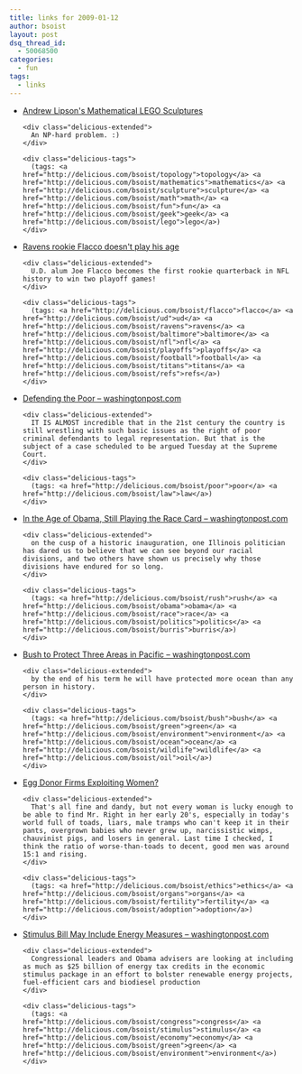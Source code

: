 ```yaml
---
title: links for 2009-01-12
author: bsoist
layout: post
dsq_thread_id:
  - 50068500
categories:
  - fun
tags:
  - links
---
```

<ul class="delicious">
  <li>
    <div class="delicious-link">
      <a href="http://www.andrewlipson.com/mathlego.htm">Andrew Lipson's Mathematical LEGO Sculptures</a>
    </div>
    
    <div class="delicious-extended">
      An NP-hard problem. :)
    </div>
    
    <div class="delicious-tags">
      (tags: <a href="http://delicious.com/bsoist/topology">topology</a> <a href="http://delicious.com/bsoist/mathematics">mathematics</a> <a href="http://delicious.com/bsoist/sculpture">sculpture</a> <a href="http://delicious.com/bsoist/math">math</a> <a href="http://delicious.com/bsoist/fun">fun</a> <a href="http://delicious.com/bsoist/geek">geek</a> <a href="http://delicious.com/bsoist/lego">lego</a>)
    </div>
  </li>
  
  <li>
    <div class="delicious-link">
      <a href="http://sports.yahoo.com/nfl/news;_ylt=AmL6VCRNCb0SH1Cx1n41k_hDubYF?slug=jc-ravenswin011009&prov=yhoo&type=lgns">Ravens rookie Flacco doesn't play his age</a>
    </div>
    
    <div class="delicious-extended">
      U.D. alum Joe Flacco becomes the first rookie quarterback in NFL history to win two playoff games!
    </div>
    
    <div class="delicious-tags">
      (tags: <a href="http://delicious.com/bsoist/flacco">flacco</a> <a href="http://delicious.com/bsoist/ud">ud</a> <a href="http://delicious.com/bsoist/ravens">ravens</a> <a href="http://delicious.com/bsoist/baltimore">baltimore</a> <a href="http://delicious.com/bsoist/nfl">nfl</a> <a href="http://delicious.com/bsoist/playoffs">playoffs</a> <a href="http://delicious.com/bsoist/football">football</a> <a href="http://delicious.com/bsoist/titans">titans</a> <a href="http://delicious.com/bsoist/refs">refs</a>)
    </div>
  </li>
  
  <li>
    <div class="delicious-link">
      <a href="http://www.washingtonpost.com/wp-dyn/content/article/2009/01/10/AR2009011001756.html">Defending the Poor &#8211; washingtonpost.com</a>
    </div>
    
    <div class="delicious-extended">
      IT IS ALMOST incredible that in the 21st century the country is still wrestling with such basic issues as the right of poor criminal defendants to legal representation. But that is the subject of a case scheduled to be argued Tuesday at the Supreme Court.
    </div>
    
    <div class="delicious-tags">
      (tags: <a href="http://delicious.com/bsoist/poor">poor</a> <a href="http://delicious.com/bsoist/law">law</a>)
    </div>
  </li>
  
  <li>
    <div class="delicious-link">
      <a href="http://www.washingtonpost.com/wp-dyn/content/article/2009/01/09/AR2009010902339.html">In the Age of Obama, Still Playing the Race Card &#8211; washingtonpost.com</a>
    </div>
    
    <div class="delicious-extended">
      on the cusp of a historic inauguration, one Illinois politician has dared us to believe that we can see beyond our racial divisions, and two others have shown us precisely why those divisions have endured for so long.
    </div>
    
    <div class="delicious-tags">
      (tags: <a href="http://delicious.com/bsoist/rush">rush</a> <a href="http://delicious.com/bsoist/obama">obama</a> <a href="http://delicious.com/bsoist/race">race</a> <a href="http://delicious.com/bsoist/politics">politics</a> <a href="http://delicious.com/bsoist/burris">burris</a>)
    </div>
  </li>
  
  <li>
    <div class="delicious-link">
      <a href="http://www.washingtonpost.com/wp-dyn/content/story/2009/01/06/ST2009010600211.html?sid=ST2009010600211">Bush to Protect Three Areas in Pacific &#8211; washingtonpost.com</a>
    </div>
    
    <div class="delicious-extended">
      by the end of his term he will have protected more ocean than any person in history.
    </div>
    
    <div class="delicious-tags">
      (tags: <a href="http://delicious.com/bsoist/bush">bush</a> <a href="http://delicious.com/bsoist/green">green</a> <a href="http://delicious.com/bsoist/environment">environment</a> <a href="http://delicious.com/bsoist/ocean">ocean</a> <a href="http://delicious.com/bsoist/wildlife">wildlife</a> <a href="http://delicious.com/bsoist/oil">oil</a>)
    </div>
  </li>
  
  <li>
    <div class="delicious-link">
      <a href="http://www.washingtonpost.com/wp-srv/community/groups/index.html?plckForumPage=ForumDiscussion&plckDiscussionId=Cat%3aa70e3396-6663-4a8d-ba19-e44939d3c44fForum%3a7e37e6c5-101b-4a23-8c06-99fc97d57bf8Discussion%3a766181c9-fa08-4c41-8e9c-607994861dd0">Egg Donor Firms Exploiting Women?</a>
    </div>
    
    <div class="delicious-extended">
      That's all fine and dandy, but not every woman is lucky enough to be able to find Mr. Right in her early 20's, especially in today's world full of toads, liars, male tramps who can't keep it in their pants, overgrown babies who never grew up, narcissistic wimps, chauvinist pigs, and losers in general. Last time I checked, I think the ratio of worse-than-toads to decent, good men was around 15:1 and rising.
    </div>
    
    <div class="delicious-tags">
      (tags: <a href="http://delicious.com/bsoist/ethics">ethics</a> <a href="http://delicious.com/bsoist/organs">organs</a> <a href="http://delicious.com/bsoist/fertility">fertility</a> <a href="http://delicious.com/bsoist/adoption">adoption</a>)
    </div>
  </li>
  
  <li>
    <div class="delicious-link">
      <a href="http://www.washingtonpost.com/wp-dyn/content/article/2009/01/10/AR2009011002056.html?hpid=topnews">Stimulus Bill May Include Energy Measures &#8211; washingtonpost.com</a>
    </div>
    
    <div class="delicious-extended">
      Congressional leaders and Obama advisers are looking at including as much as $25 billion of energy tax credits in the economic stimulus package in an effort to bolster renewable energy projects, fuel-efficient cars and biodiesel production
    </div>
    
    <div class="delicious-tags">
      (tags: <a href="http://delicious.com/bsoist/congress">congress</a> <a href="http://delicious.com/bsoist/stimulus">stimulus</a> <a href="http://delicious.com/bsoist/economy">economy</a> <a href="http://delicious.com/bsoist/green">green</a> <a href="http://delicious.com/bsoist/environment">environment</a>)
    </div>
  </li>
</ul>
